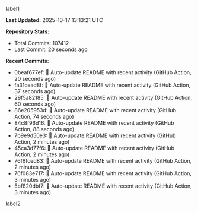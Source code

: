 
label1 
<!-- ACTIVITY_START -->
**Last Updated:** 2025-10-17 13:13:21 UTC

**Repository Stats:**
- Total Commits: 107412
- Last Commit: 20 seconds ago

**Recent Commits:**
- 0beaf677ef: 🤖 Auto-update README with recent activity (GitHub Action, 20 seconds ago)
- fa31cead8f: 🤖 Auto-update README with recent activity (GitHub Action, 37 seconds ago)
- 29f5a82185: 🤖 Auto-update README with recent activity (GitHub Action, 60 seconds ago)
- 86e205953d: 🤖 Auto-update README with recent activity (GitHub Action, 74 seconds ago)
- 84c8f96d16: 🤖 Auto-update README with recent activity (GitHub Action, 88 seconds ago)
- 7b9e9d50e3: 🤖 Auto-update README with recent activity (GitHub Action, 2 minutes ago)
- 45ca3d77f6: 🤖 Auto-update README with recent activity (GitHub Action, 2 minutes ago)
- 76f6fced83: 🤖 Auto-update README with recent activity (GitHub Action, 2 minutes ago)
- 76f083e717: 🤖 Auto-update README with recent activity (GitHub Action, 3 minutes ago)
- 5bf820dbf7: 🤖 Auto-update README with recent activity (GitHub Action, 3 minutes ago)
<!-- ACTIVITY_END -->

label2
